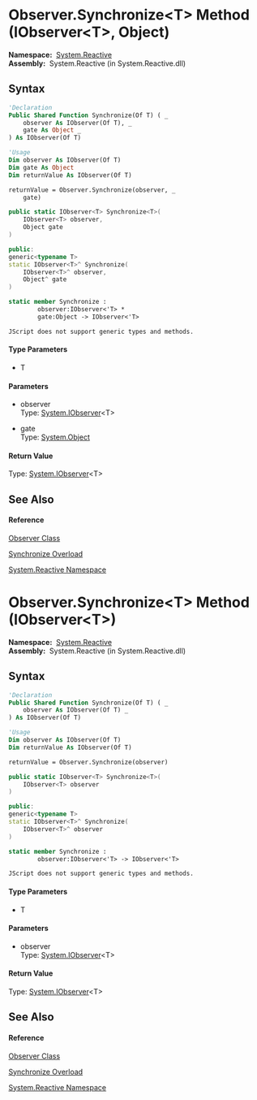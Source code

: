 # Observer.Synchronize\<T\> Method (IObserver\<T\>, Object)

**Namespace:**  [System.Reactive](System.Reactive\System.Reactive.md)  
**Assembly:**  System.Reactive (in System.Reactive.dll)

## Syntax

```vb
'Declaration
Public Shared Function Synchronize(Of T) ( _
    observer As IObserver(Of T), _
    gate As Object _
) As IObserver(Of T)
```

```vb
'Usage
Dim observer As IObserver(Of T)
Dim gate As Object
Dim returnValue As IObserver(Of T)

returnValue = Observer.Synchronize(observer, _
    gate)
```

```csharp
public static IObserver<T> Synchronize<T>(
    IObserver<T> observer,
    Object gate
)
```

```c++
public:
generic<typename T>
static IObserver<T>^ Synchronize(
    IObserver<T>^ observer, 
    Object^ gate
)
```

```fsharp
static member Synchronize : 
        observer:IObserver<'T> * 
        gate:Object -> IObserver<'T> 
```

```jscript
JScript does not support generic types and methods.
```

#### Type Parameters

- T

#### Parameters

- observer  
  Type: [System.IObserver](https://msdn.microsoft.com/en-us/library/Dd783449)\<T\>

- gate  
  Type: [System.Object](https://msdn.microsoft.com/en-us/library/e5kfa45b)

#### Return Value

Type: [System.IObserver](https://msdn.microsoft.com/en-us/library/Dd783449)\<T\>

## See Also

#### Reference

[Observer Class](Observer\Observer.md)

[Synchronize Overload](Synchronize\Observer.Synchronize.md)

[System.Reactive Namespace](System.Reactive\System.Reactive.md)

# Observer.Synchronize\<T\> Method (IObserver\<T\>)

**Namespace:**  [System.Reactive](System.Reactive\System.Reactive.md)  
**Assembly:**  System.Reactive (in System.Reactive.dll)

## Syntax

```vb
'Declaration
Public Shared Function Synchronize(Of T) ( _
    observer As IObserver(Of T) _
) As IObserver(Of T)
```

```vb
'Usage
Dim observer As IObserver(Of T)
Dim returnValue As IObserver(Of T)

returnValue = Observer.Synchronize(observer)
```

```csharp
public static IObserver<T> Synchronize<T>(
    IObserver<T> observer
)
```

```c++
public:
generic<typename T>
static IObserver<T>^ Synchronize(
    IObserver<T>^ observer
)
```

```fsharp
static member Synchronize : 
        observer:IObserver<'T> -> IObserver<'T> 
```

```jscript
JScript does not support generic types and methods.
```

#### Type Parameters

- T

#### Parameters

- observer  
  Type: [System.IObserver](https://msdn.microsoft.com/en-us/library/Dd783449)\<T\>

#### Return Value

Type: [System.IObserver](https://msdn.microsoft.com/en-us/library/Dd783449)\<T\>

## See Also

#### Reference

[Observer Class](Observer\Observer.md)

[Synchronize Overload](Synchronize\Observer.Synchronize.md)

[System.Reactive Namespace](System.Reactive\System.Reactive.md)
